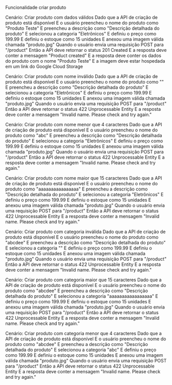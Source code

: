Funcionalidade criar produto

Cenário: Criar produto com dados válidos
  Dado que a API de criação de produto está disponível
  E o usuário preencheu o nome do produto como "Produto Teste"
  E preencheu a descrição como "Descrição detalhada do produto"
  E selecionou a categoria "Eletrônicos"
  E definiu o preço como 199.99
  E definiu o estoque como 15 unidades
  E anexou uma imagem válida chamada "produto.jpg"
  Quando o usuário envia uma requisição POST para "/product"
  Então a API deve retornar o status 201 Created
  E a resposta deve conter a mensagem "Product created"
  E a resposta deve conter os dados do produto com o nome "Produto Teste"
  E a imagem deve estar hospedada em um link do Google Cloud Storage


Cenário: Criar produto com nome inválido
  Dado que a API de criação de produto está disponível
  E o usuário preencheu o nome do produto como ""
  E preencheu a descrição como "Descrição detalhada do produto"
  E selecionou a categoria "Eletrônicos"
  E definiu o preço como 199.99
  E definiu o estoque como 15 unidades
  E anexou uma imagem válida chamada "produto.jpg"
  Quando o usuário envia uma requisição POST para "/product"
  Então a API deve retornar o status 422 Unprocessable Entity
  E a resposta deve conter a mensagem "Invalid name. Please check and try again."

Cenário: Criar produto com nome menor que 4 caracteres
  Dado que a API de criação de produto está disponível
  E o usuário preencheu o nome do produto como "abc"
  E preencheu a descrição como "Descrição detalhada do produto"
  E selecionou a categoria "Eletrônicos"
  E definiu o preço como 199.99
  E definiu o estoque como 15 unidades
  E anexou uma imagem válida chamada "produto.jpg"
  Quando o usuário envia uma requisição POST para "/product"
  Então a API deve retornar o status 422 Unprocessable Entity
  E a resposta deve conter a mensagem "Invalid name. Please check and try again."

Cenário: Criar produto com nome maior que 15 caracteres
  Dado que a API de criação de produto está disponível
  E o usuário preencheu o nome do produto como "aaaaaaaaaaaaaaaa"
  E preencheu a descrição como "Descrição detalhada do produto"
  E selecionou a categoria "Eletrônicos"
  E definiu o preço como 199.99
  E definiu o estoque como 15 unidades
  E anexou uma imagem válida chamada "produto.jpg"
  Quando o usuário envia uma requisição POST para "/product"
  Então a API deve retornar o status 422 Unprocessable Entity
  E a resposta deve conter a mensagem "Invalid name. Please check and try again."

Cenário: Criar produto com categoria inválida
  Dado que a API de criação de produto está disponível
  E o usuário preencheu o nome do produto como "abcdee"
  E preencheu a descrição como "Descrição detalhada do produto"
  E selecionou a categoria ""
  E definiu o preço como 199.99
  E definiu o estoque como 15 unidades
  E anexou uma imagem válida chamada "produto.jpg"
  Quando o usuário envia uma requisição POST para "/product"
  Então a API deve retornar o status 422 Unprocessable Entity
  E a resposta deve conter a mensagem "Invalid name. Please check and try again."

Cenário: Criar produto com categoria maior que 15 caracteres
  Dado que a API de criação de produto está disponível
  E o usuário preencheu o nome do produto como "abcdee"
  E preencheu a descrição como "Descrição detalhada do produto"
  E selecionou a categoria "aaaaaaaaaaaaaaaaa"
  E definiu o preço como 199.99
  E definiu o estoque como 15 unidades
  E anexou uma imagem válida chamada "produto.jpg"
  Quando o usuário envia uma requisição POST para "/product"
  Então a API deve retornar o status 422 Unprocessable Entity
  E a resposta deve conter a mensagem "Invalid name. Please check and try again."

Cenário: Criar produto com categoria menor que 4 caracteres
  Dado que a API de criação de produto está disponível
  E o usuário preencheu o nome do produto como "abcdee"
  E preencheu a descrição como "Descrição detalhada do produto"
  E selecionou a categoria "abc"
  E definiu o preço como 199.99
  E definiu o estoque como 15 unidades
  E anexou uma imagem válida chamada "produto.jpg"
  Quando o usuário envia uma requisição POST para "/product"
  Então a API deve retornar o status 422 Unprocessable Entity
  E a resposta deve conter a mensagem "Invalid name. Please check and try again."